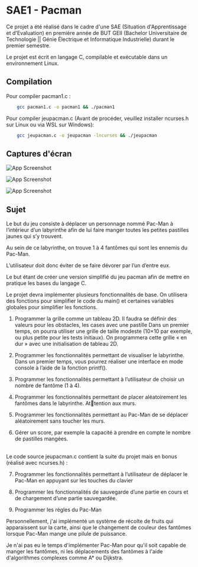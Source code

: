 
# SAE1 - Pacman

Ce projet a été réalisé dans le cadre d'une SAE (Situation d'Apprentissage et d'Evaluation) en première année de BUT GEII (Bachelor Universitaire de Technologie || Génie Électrique et Informatique Industrielle) durant le premier semestre.

Le projet est écrit en langage C, compilable et exécutable dans un environnement Linux.







## Compilation

Pour compiler pacman1.c :

```bash
    gcc pacman1.c -o pacman1 && ./pacman1
```

Pour compiler jeupacman.c (Avant de procéder, veuillez installer ncurses.h sur Linux ou via WSL sur Windows):

```bash
    gcc jeupacman.c -o jeupacman -lncurses && ./jeupacman
```

    
## Captures d'écran

![App Screenshot](https://i.ibb.co/GFM3mbK/image.png)

![App Screenshot](https://i.ibb.co/gwVbD32/image2.png)

![App Screenshot](https://i.ibb.co/x35bt6n/image3.png)


## Sujet

Le but du jeu consiste à déplacer un personnage nommé Pac-Man à l’intérieur d’un labyrinthe afin de lui faire manger toutes les petites pastilles
jaunes qui s’y trouvent. 

Au sein de ce labyrinthe, on trouve 1 à 4 fantômes
qui sont les ennemis du Pac-Man.

L’utilisateur doit donc éviter de se faire
dévorer par l’un d’entre eux.

Le but étant de créer une version simplifié du jeu pacman afin de mettre en pratique les bases du langage C.

Le projet devra implémenter plusieurs fonctionnalités de base. On utilisera des fonctions pour simplifier le
code du main() et certaines variables globales pour simplifier les fonctions.

1. Programmer la grille comme un tableau 2D. Il faudra se définir des valeurs pour les obstacles, les cases avec une pastille
Dans un premier temps, on pourra utiliser une grille de taille modeste (10×10 par exemple, ou plus petite
pour les tests initiaux). 
On programmera cette grille « en dur » avec une initialisation de tableau 2D.

2. Programmer les fonctionnalités permettant de visualiser le labyrinthe. Dans un premier temps, vous pourrez réaliser une interface en mode console à l’aide de la fonction printf().

3. Programmer les fonctionnalités permettant à l’utilisateur de choisir un nombre de fantôme (1 à 4).

4. Programmer les fonctionnalités permettant de placer aléatoirement les fantômes dans le labyrinthe. Attention aux murs.

5. Programmer les fonctionnalités permettant au Pac-Man de se déplacer aléatoirement sans toucher les murs.

6. Gérer un score, par exemple la capacité à prendre en compte le nombre de pastilles mangées.

\
Le code source jeupacman.c contient la suite du projet mais en bonus (réalisé avec ncurses.h) :

7. Programmer les fonctionnalités permettant à l’utilisateur de déplacer le Pac-Man en appuyant sur les touches du clavier

8. Programmer les fonctionnalités de sauvegarde d’une partie en cours et de chargement d’une partie sauvegardée.

9. Programmer les règles du Pac-Man

Personnellement, j'ai implémenté un système de récolte de fruits qui apparaissent sur la carte, ainsi que le changement de couleur des fantômes lorsque Pac-Man mange une pilule de puissance.

Je n'ai pas eu le temps d'implémenter Pac-Man pour qu'il soit capable de manger les fantômes, ni les déplacements des fantômes à l'aide d'algorithmes complexes comme A* ou Dijkstra.
